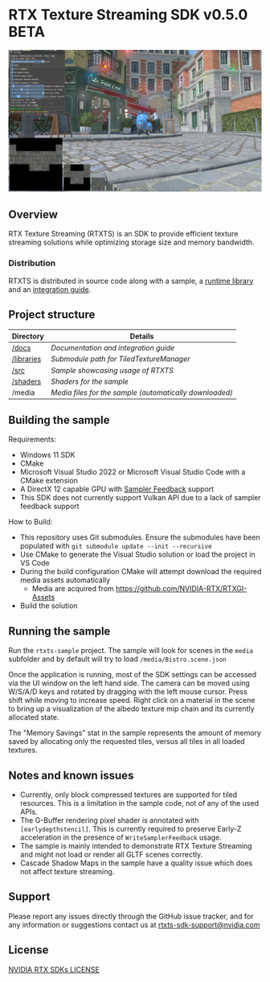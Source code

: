 # RTX Texture Streaming SDK v0.5.0 BETA

![banner](docs/images/banner.png)

## Overview

RTX Texture Streaming (RTXTS) is an SDK to provide efficient texture streaming solutions while optimizing storage size and memory bandwidth.

### Distribution

RTXTS is distributed in source code along with a sample, a [runtime library](https://github.com/NVIDIA-RTX/RTXTS-TTM) and an [integration guide](docs/Integration.md).

## Project structure

| Directory               | Details                                                 |
| ----------------------- | ------------------------------------------------------- |
| [/docs](docs)           | _Documentation and integration guide_                   |
| [/libraries](libraries) | _Submodule path for TiledTextureManager_                |
| [/src](src)             | _Sample showcasing usage of RTXTS_                      |
| [/shaders](shaders)     | _Shaders for the sample_                                |
| /media                  | _Media files for the sample (automatically downloaded)_ |

## Building the sample

Requirements:

- Windows 11 SDK
- CMake
- Microsoft Visual Studio 2022 or Microsoft Visual Studio Code with a CMake extension
- A DirectX 12 capable GPU with [Sampler Feedback](https://microsoft.github.io/DirectX-Specs/d3d/SamplerFeedback.html) support
- This SDK does not currently support Vulkan API due to a lack of sampler feedback support

How to Build:

- This repository uses Git submodules. Ensure the submodules have been populated with `git submodule update --init --recursive`
- Use CMake to generate the Visual Studio solution or load the project in VS Code
- During the build configuration CMake will attempt download the required media assets automatically
  - Media are acquired from https://github.com/NVIDIA-RTX/RTXGI-Assets
- Build the solution

## Running the sample

Run the `rtxts-sample` project. The sample will look for scenes in the `media` subfolder and by default will try to load `/media/Bistro.scene.json`

Once the application is running, most of the SDK settings can be accessed via the UI window on the left hand side. The camera can be moved using W/S/A/D keys and rotated by dragging with the left mouse cursor. Press shift while moving to increase speed. Right click on a material in the scene to bring up a visualization of the albedo texture mip chain and its currently allocated state.

The "Memory Savings" stat in the sample represents the amount of memory saved by allocating only the requested tiles, versus all tiles in all loaded textures.

## Notes and known issues

- Currently, only block compressed textures are supported for tiled resources. This is a limitation in the sample code, not of any of the used APIs.
- The G-Buffer rendering pixel shader is annotated with `[earlydepthstencil]`. This is currently required to preserve Early-Z acceleration in the presence of `WriteSamplerFeedback` usage.
- The sample is mainly intended to demonstrate RTX Texture Streaming and might not load or render all GLTF scenes correctly.
- Cascade Shadow Maps in the sample have a quality issue which does not affect texture streaming.

## Support

Please report any issues directly through the GitHub issue tracker, and for any information or suggestions contact us at rtxts-sdk-support@nvidia.com

## License

[NVIDIA RTX SDKs LICENSE](license.txt)
